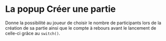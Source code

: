 <h1>La popup Créer une partie</h1>

Donne la possibilité au joueur de choisir le nombre de participants lors de la création de sa partie ainsi que le compte à rebours avant le lancement de celle-ci grâce au <code>switch()</code>.

